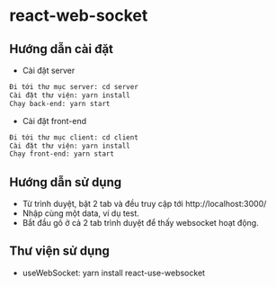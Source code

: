 # react-web-socket

## Hướng dẫn cài đặt

- Cài đặt server

```bash
Đi tới thư mục server: cd server
Cài đặt thư viện: yarn install
Chạy back-end: yarn start
```

- Cài đặt front-end

```bash
Đi tới thư mục client: cd client
Cài đặt thư viện: yarn install
Chạy front-end: yarn start
```

## Hướng dẫn sử dụng

- Từ trình duyệt, bật 2 tab và đều truy cập tới http://localhost:3000/
- Nhập cùng một data, ví dụ test.
- Bắt đầu gõ ở cả 2 tab trình duyệt để thấy websocket hoạt động.

## Thư viện sử dụng

- useWebSocket: yarn install react-use-websocket
